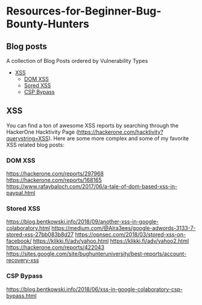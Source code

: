 # Resources-for-Beginner-Bug-Bounty-Hunters

## Blog posts
A collection of Blog Posts ordered by Vulnerability Types
- [XSS](#XSS)
    - [DOM XSS](#DOM-XSS)
    - [Sored XSS](#Stored-XSS)
    - [CSP Bypass](#CSP-Bypass)
## XSS
You can find a ton of awesome XSS reports by searching through the HackerOne Hacktivity Page (https://hackerone.com/hacktivity?querystring=XSS). Here are some more complex and some of my favorite XSS related blog posts:

### DOM XSS
https://hackerone.com/reports/297968
https://hackerone.com/reports/168165
https://www.rafaybaloch.com/2017/06/a-tale-of-dom-based-xss-in-paypal.html
### Stored XSS
https://blog.bentkowski.info/2018/09/another-xss-in-google-colaboratory.html
https://medium.com/@Alra3ees/google-adwords-3133-7-stored-xss-27bb083b8d27
https://opnsec.com/2018/03/stored-xss-on-facebook/
https://klikki.fi/adv/yahoo.html
https://klikki.fi/adv/yahoo2.html
https://hackerone.com/reports/422043
https://sites.google.com/site/bughunteruniversity/best-reports/account-recovery-xss
### CSP Bypass
https://blog.bentkowski.info/2018/06/xss-in-google-colaboratory-csp-bypass.html

